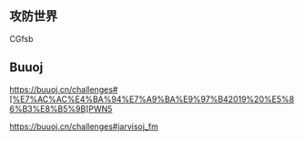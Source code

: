 ## 攻防世界

CGfsb



## Buuoj

https://buuoj.cn/challenges#[%E7%AC%AC%E4%BA%94%E7%A9%BA%E9%97%B42019%20%E5%86%B3%E8%B5%9B]PWN5

https://buuoj.cn/challenges#jarvisoj_fm